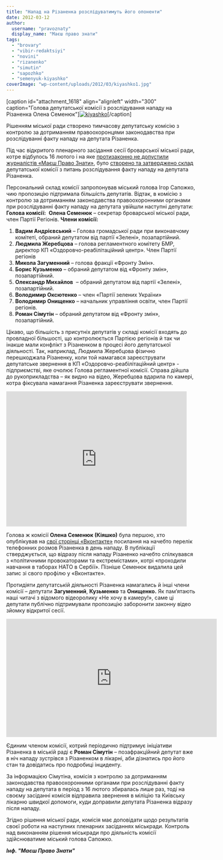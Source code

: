 ```yaml
---
title: "Напад на Різаненка розслідуватимуть його опоненти"
date: 2012-03-12
author: 
  username: "pravoznaty"
  display_name: "Маєш право знати"
tags: 
  - "brovary"
  - "vibir-redaktsiyi"
  - "novini"
  - "rizanenko"
  - "simutin"
  - "sapozhko"
  - "semenyuk-kiyashko"
coverImage: "wp-content/uploads/2012/03/kiyashko1.jpg"
---
```


\[caption id="attachment\_1618" align="alignleft" width="300" caption="Голова депутатської комісії з розслідування нападу на Різаненка Олена Семенюк"\][![](https://mpz.brovary.org/wp-content/uploads/2012/03/kiyashko.jpg "kiyashko")](https://mpz.brovary.org/wp-content/uploads/2012/03/kiyashko.jpg)\[/caption\]

Рішенням міської ради створено тимчасову депутатську комісію з контролю за дотриманням правоохоронцями законодавства при розслідуванні факту нападу на депутата Різаненка.<!--more-->

Під час відкритого пленарного засідання сесії броварської міської ради, котре відбулось 16 лютого і на яке [протизаконно не допустили журналістів «Маєш Право Знати»](https://mpz.brovary.org/%D0%BD%D0%B5%D0%B2%D1%96%D0%B4%D0%BE%D0%BC%D1%96-%D1%83-%D1%84%D0%BE%D1%80%D0%BC%D1%96-%D0%BC%D1%96%D0%BB%D1%96%D1%86%D1%96%D1%97-%D0%B1%D0%BB%D0%BE%D0%BA%D1%83%D1%8E%D1%82%D1%8C-%D0%B1%D1%80%D0%BE/), було [створено та затверджено склад](http://docs.brovary.org/p713/16.02.2012/521-19-06) депутатської комісії з питань розслідування факту нападу на депутата Різаненка.

Персональний склад комісії запропонував міський голова Ігор Сапожко, чию пропозицію підтримала більшість депутатів. Відтак, в комісію з контролю за дотриманням законодавства правоохоронними органами при розслідуванні факту нападу на депутата увійшли наступні депутати: **Голова комісії:**  **Олена Семенюк** – секретар броварської міської ради, член Партії Регіонів. **Члени комісії:**

1. **Вадим Андрієвський** – Голова громадської ради при виконавчому комітеті, обраний депутатом від партії «Зелені», позапартійний.
2. **Людмила Жеребцова** – голова регламентного комітету БМР, директор КП «Оздоровчо-реабілітаційний центр». Член Партії регіонів
3. **Микола Загуменний** – голова фракції «Фронту Змін».
4. **Борис Кузьменко** – обраний депутатом від «Фронту змін», позапартійний.
5. **Олександр Михайлов**  – обраний депутатом від партії «Зелені», позапартійний.
6. **Володимир Оксютенко** – член «Партії зелених України»
7. **Володимир Онищенко** – начальник управління освіти, член Партії регіонів.
8. **Роман Сімутін** – обраний депутатом від «Фронту змін», позапартійний.

Цікаво, що більшість з присутніх депутатів у складі комісії входять до провладної більшості, що контролюється Партією регіонів й так чи інакше мали конфлікт з Різаненком в процесі його депутатської діяльності. Так, наприклад, Людмила Жеребцова фізично перешкоджала Різаненку, коли той намагався зареєструвати депутатське звернення в КП «Оздоровчо-реабілітаційний центр» - підприємстві, яке очолює Голова регламентної комісії. Справа дійшла до рукоприкладства – як видно на відео, Жеребцова вдарила по камері, котра фіксувала намагання Різаненка зареєструвати звернення.

<iframe src="https://www.youtube.com/embed/7lmJUHYcBJc" frameborder="0" width="480" height="360"></iframe>

Голова ж комісії **Олена Семенюк (Кіяшко)** була першою, хто опублікував на [свої сторінці «Вконтакте»](https://vk.com/id35800365) посилання на начебто перелік телефонних розмов Різаненка в день нападу. В публікації стверджується, що відразу після нападу Різаненко начебто спілкувався з «політичними провокаторами та екстремістами», котрі «проходили навчання в таборах НАТО в Сербії». Пізніше Семенюк видалила цей запис зі свого профілю у «Вконтакте».

Протидіяти депутатській діяльності Різаненка намагались й інші члени комісії – депутати **Загуменний**, **Кузьменко** та **Онищенко.** Як пам’ятають наші читачі з відомого відеоролику «Не хочу в камеру!», саме ці депутати публічно підтримували пропозицію заборонити законну відео зйомку відкритої сесії.

<iframe src="https://www.youtube.com/embed/77lwLGI6AKQ" frameborder="0" width="560" height="315"></iframe>

Єдиним членом комісії, котрий періодично підтримує ініціативи Різаненка в міській раді є **Роман Сімутін** – позафракційний депутат вже в ніч нападу зустрівся з Різаненком в лікарні, аби дізнатись про його стан та довідатись про подробиці інциденту.

За інформацією Сімутіна, комісія з контролю за дотриманням законодавства правоохоронними органами при розслідуванні факту нападу на депутата в період з 16 лютого збиралась лише раз, тоді на своєму засіданні комісія відправила звернення в міліцію та Київську лікарню швидкої допомоги, куди доправили депутата Різаненка відразу після нападу.

Згідно рішення міської ради, комісія має доповідати щодо результатів своєї роботи на наступних пленарних засіданнях міськради. Контроль над виконанням рішення міськради про діяльність комісії здійснюватиме міський голова Сапожко.

_**Інф. "Маєш Право Знати"**_
